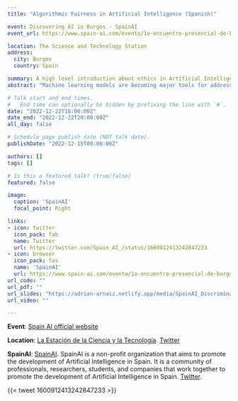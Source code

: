 ```yaml
---
title: "Algorithmic Fairness in Artificial Intelligence (Spanish)"

event: Discovering AI in Burgos - SpainAI
event_url: https://www.spain-ai.com/evento/1o-encuentro-presencial-de-burgos-ai-inteligencia-artificial-networking/

location: The Science and Technology Station
address:
  city: Burgos
  country: Spain

summary: A high level introduction about ethics in Artificial Intelligence, why does discrimination occurs and how to solve it using AI [Scientific Dissemination talk].
abstract: "Machine learning models are becoming major tools for addressing complex social problems and are also increasingly used to make or support decisions about individuals in many consequential areas of their lives, from justice to healthcare. It is therefore necessary to consider the ethical implications of such decisions, including concepts such as privacy, transparency, accountability, reliability, trustworthiness, autonomy, and fairness. Specifically, we will explain the current landscape of algorithmic fairness in AI, i.e., that algorithms make unbiased decisions without discrimination. We will go from the reasons why these algorithms make these biased decisions, to ways to solve this problem. In addition, we will comment on how algorithmic fairness is also present in the valuation of our data or in social networks. The main goal is to provide an overview of what algorithmic justice is, as well as the main technical and social challenges that the community has to address."

# Talk start and end times.
#   End time can optionally be hidden by prefixing the line with `#`.
date: "2022-12-22T18:00:00Z"
date_end: "2022-12-22T20:00:00Z"
all_day: false

# Schedule page publish date (NOT talk date).
publishDate: "2022-12-15T00:00:00Z"

authors: []
tags: []

# Is this a featured talk? (true/false)
featured: false

image:
  caption: 'SpainAI'
  focal_point: Right

links:
- icon: twitter
  icon_pack: fab
  name: Twitter
  url: https://twitter.com/Spain_AI_/status/1600912413242847233
- icon: browser
  icon_pack: fas
  name: 'SpainAI'
  url: https://www.spain-ai.com/evento/1o-encuentro-presencial-de-burgos-ai-inteligencia-artificial-networking/
url_code: ""
url_pdf: ""
url_slides: "https://adrian-arnaiz.netlify.app/media/SpainAI_Discriminacion_Algoritmica.pdf"
url_video: ""

---
```


**Event**: [Spain AI official website](https://www.spain-ai.com/evento/1o-encuentro-presencial-de-burgos-ai-inteligencia-artificial-networking/)

**Location**: [La Estación de la Ciencia y la Tecnología](https://laestacioncyt.es/). [Twitter](https://twitter.com/laestacioncyt)

**SpainAI**: [SpainAI](https://www.spain-ai.com/). SpainAI is a non-profit organization that aims to promote the development of Artificial Intelligence in Spain. It is a community of professionals, researchers, students, and companies that work together to promote the development of Artificial Intelligence in Spain. [Twitter](https://twitter.com/spain_ai_).

{{< tweet 1600912413242847233 >}}